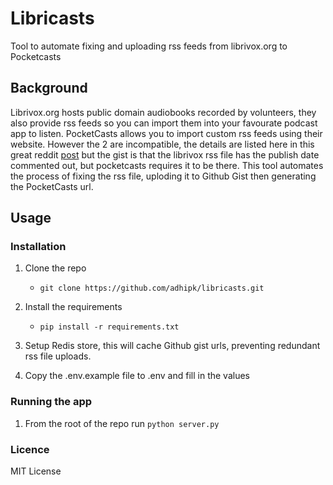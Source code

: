 # Libricasts
Tool to automate fixing and uploading rss feeds from librivox.org to Pocketcasts
## Background
Librivox.org hosts public domain audiobooks recorded by volunteers, they also provide rss feeds so you can import them into your favourate podcast app to listen. PocketCasts allows you to import custom rss feeds using their website. However the 2 are incompatible, the details are listed here in this great reddit [post](https://www.reddit.com/r/pocketcasts/comments/ekin6r/i_finally_found_ways_to_overcome_the_librivox/) but the gist is that the librivox rss file has the publish date commented out, but pocketcasts requires it to be there. This tool automates the process of fixing the rss file, uploding it to Github Gist then generating the PocketCasts url.

## Usage

### Installation

1. Clone the repo
    - `git clone https://github.com/adhipk/libricasts.git`
2. Install the requirements
    - `pip install -r requirements.txt`

3. Setup Redis store, this will cache Github gist urls, preventing redundant rss file uploads.
3. Copy the .env.example file to .env and fill in the values
### Running the app

1. From the root of the repo run `python server.py`


### Licence
MIT License